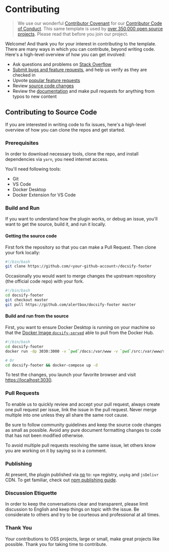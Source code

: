 # Contributing

> We use our wonderful [Contributor Covenant](http://contributor-covenant.org/) for our [Contributor Code of Conduct](CODE_OF_CONDUCT.md). This same template is used by [over 350,000 open source projects](https://github.com/search?l=Markdown&q=%22Contributor+Covenant%22+fork%3Afalse&type=Code). Please read that before you join our project.

Welcome! And thank you for your interest in contributing to the template. There are many ways in which you can contribute, beyond writing code. Here's a high-level overview of how you can get involved:

- Ask questions and problems on [Stack Overflow]()
- [Submit bugs and feature requests](https://github.com/alertbox/docsify-footer/issues), and help us verify as they are checked in
- Upvote [popular feature requests]()
- Review [source code changes](https://github.com/alertbox/docsify-footer/pulls)
- Review the [documentation](docs) and make pull requests for anything from typos to new content

## Contributing to Source Code

If you are interested in writing code to fix issues, here's a high-level overview of how you can clone the repos and get started.

### Prerequisites

In order to download necessary tools, clone the repo, and install dependencies via `yarn`, you need internet access.

You'll need following tools:

- Git
- VS Code
- Docker Desktop
- Docker Extension for VS Code

### Build and Run

If you want to understand how the plugin works, or debug an issue, you'll want to get the source, build it, and run it locally.

#### Getting the source code

First fork the repository so that you can make a Pull Request. Then clone your fork locally:

```bash
#!/bin/bash
git clone https://github.com/<your-github-account>/docsify-footer
```

Occasionally you would want to merge changes the upstream repository (the official code repo) with your fork.

```bash
#!/bin/bash
cd docsify-footer
git checkout master
git pull https://github.com/alertbox/docsify-footer master
```

#### Build and run from the source

First, you want to ensure Docker Desktop is running on your machine so that the [Docker Image `docsify-served`](https://hub.docker.com/r/alertbox/docsify-served) able to pull from the Docker Hub.

```bash
#!/bin/bash
cd docsify-footer
docker run -dp 3030:3000 -v `pwd`/docs:/var/www -v `pwd`/src:/var/www/src alertbox/docsify-served

# Or
cd docsify-footer && docker-compose up -d
```

To test the changes, you launch your favorite browser and visit [https://localhost:3030](https://localhost:3030).

### Pull Requests

To enable us to quickly review and accept your pull request, always create one pull request per issue, link the issue in the pull request. Never merge multiple into one unless they all share the same root cause.

Be sure to follow community guidelines and keep the source code changes as small as possible. Avoid any pure document formatting changes to code that has not been modified otherwise.

To avoid multiple pull requests resolving the same issue, let others know you are working on it by saying so in a comment.

### Publishing

At present, the plugin published via [np](https://github.com/sindresorhus/np) to: `npm` registry, `unpkg` and `jsDelivr` CDN. To get familiar, check out [npm publishing guide](https://zellwk.com/blog/publish-to-npm/).

### Discussion Etiquette

In order to keep the conversations clear and transparent, please limit discussion to English and keep things on topic with the issue. Be considerate to others and try to be courteous and professional at all times.

### Thank You

Your contributions to OSS projects, large or small, make great projects like possible. Thank you for taking time to contribute.
